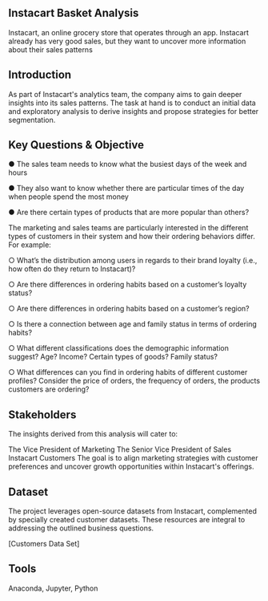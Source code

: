 ## Instacart Basket Analysis
Instacart, an online grocery store that operates through an app. Instacart already has very good sales, but they want to uncover more information about their sales patterns

## Introduction
As part of Instacart's analytics team, the company aims to gain deeper insights into its sales patterns. The task at hand is to conduct an initial data and exploratory analysis to derive insights and propose strategies for better segmentation.

## Key Questions & Objective
● The sales team needs to know what the busiest days of the week and hours 

● They also want to know whether there are particular times of the day when people
spend the most money

● Are there certain types of products that are more popular than others? 

The marketing and sales teams are particularly interested in the different types of
customers in their system and how their ordering behaviors differ. For example:

○ What’s the distribution among users in regards to their brand loyalty (i.e., how
often do they return to Instacart)?

○ Are there differences in ordering habits based on a customer’s loyalty status?

○ Are there differences in ordering habits based on a customer’s region?

○ Is there a connection between age and family status in terms of ordering
habits?

○ What different classifications does the demographic information suggest?
Age? Income? Certain types of goods? Family status?

○ What differences can you find in ordering habits of different customer
profiles? Consider the price of orders, the frequency of orders, the products
customers are ordering?

## Stakeholders
The insights derived from this analysis will cater to:

The Vice President of Marketing
The Senior Vice President of Sales
Instacart Customers
The goal is to align marketing strategies with customer preferences and uncover growth opportunities within Instacart's offerings.




## Dataset
The project leverages open-source datasets from Instacart, complemented by specially created customer datasets. These resources are integral to addressing the outlined business questions.

[Customers Data Set]

## Tools
Anaconda, 
Jupyter, 
Python

